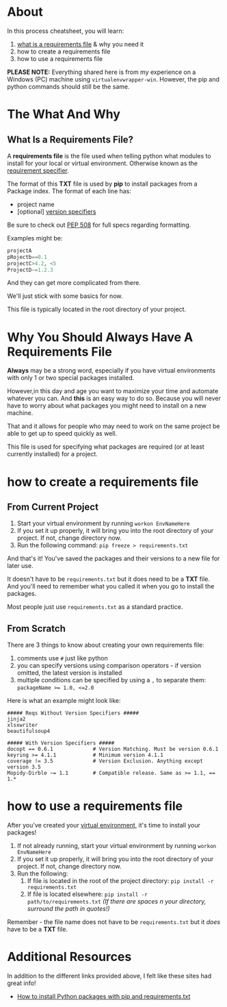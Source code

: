 # About

In this process cheatsheet, you will learn:
1. [what is a requirements file](https://www.idkrtm.com/what-is-the-python-requirements-txt) & why you need it
2. how to create a requirements file
3. how to use a requirements file

**PLEASE NOTE:**
Everything shared here is from my experience on a Windows (PC) machine using `virtualenvwrapper-win`. However, the pip and python commands should still be the same. 

# The What And Why

## What Is a Requirements File?

A **requirements file** is the file used when telling python what modules to install for your local or virtual environment. Otherwise known as the [requirement specifier](https://pip.pypa.io/en/latest/cli/pip_install/#requirement-specifiers).

The format of this **TXT** file is used by **pip** to install packages from a Package index. The format of each line has:
- project name
- [optional] [version specifiers](https://packaging.python.org/en/latest/glossary/#term-Version-Specifier)

Be sure to check out [PEP 508](https://www.python.org/dev/peps/pep-0508) for full specs regarding formatting.

Examples might be:

```python
projectA
pRojectb==0.1
projectC>4.2, <5
ProjectD~=1.2.3
```

And they can get more complicated from there.

We'll just stick with some basics for now.

This file is typically located in the root directory of your project.

# Why You Should Always Have A Requirements File

**Always** may be a strong word, especially if you have virtual environments with only 1 or two special packages installed.

However,in this day and age you want to maximize your time and automate whatever you can. And **this** is an easy way to do so. Because you will never have to worry about what packages you might need to install on a new machine.

That and it allows for people who may need to work on the same project be able to get up to speed quickly as well.

This file is used for specifying what packages are required (or at least currently installed) for a project.

# how to create a requirements file

## From Current Project

1. Start your virtual environment by running `workon EnvNameHere`
2. If you set it up properly, it will bring you into the root directory of your project. If not, change directory now.
3. Run the following command:  `pip freeze > requirements.txt`

And that's it! You've saved the packages and their versions to a new file for later use.

It doesn't have to be `requirements.txt` but it does need to be a **TXT** file. And you'll need to remember what you called it when you go to install the packages.

Most people just use `requirements.txt` as a standard practice.

## From Scratch

There are 3 things to know about creating your own requirements file:
1. comments use `#` just like python
2. you can specify versions using comparison operators - if version omitted, the latest version is installed
3. multiple conditions can be specified by using a `,` to separate them:  `packageName >= 1.0, <=2.0`

Here is what an example might look like:

```
##### Reqs Without Version Specifiers #####
jinja2
xlsxwriter
beautifulsoup4

##### With Version Specifiers #####
docopt == 0.6.1             # Version Matching. Must be version 0.6.1
keyring >= 4.1.1            # Minimum version 4.1.1
coverage != 3.5             # Version Exclusion. Anything except version 3.5
Mopidy-Dirble ~= 1.1        # Compatible release. Same as >= 1.1, == 1.*
```

# how to use a requirements file

After you've created your [virtual environment](https://github.com/ProsperousHeart/cheatsheets/blob/master/Processes/virtualenvs.md#virtualenvwrapper), it's time to install your packages!

1. If not already running, start your virtual environment by running `workon EnvNameHere`
2. If you set it up properly, it will bring you into the root directory of your project. If not, change directory now.
3. Run the following:
   1. If file is located in the root of the project directory:  `pip install -r requirements.txt`
   2. If file is located elsewhere:  `pip install -r path/to/requirements.txt` _(If there are spaces n your directory, surround the path in quotes!)_

Remember - the file name does not have to be `requirements.txt` but it _does_ have to be a **TXT** file.

# Additional Resources

In addition to the different links provided above, I felt like these sites had great info!

- [How to install Python packages with pip and requirements.txt](https://note.nkmk.me/en/python-pip-install-requirements/)